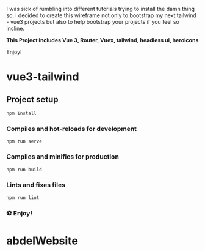 I was sick of rumbling into different tutorials trying to install the damn thing so, i decided to create this wireframe not only to bootstrap 
my next tailwind - vue3 projects but also to help bootstrap your projects if you feel so incline.

**This Project includes Vue 3, Router, Vuex, tailwind, headless ui, heroicons**

Enjoy!



# vue3-tailwind

## Project setup
```
npm install
```

### Compiles and hot-reloads for development
```
npm run serve
```

### Compiles and minifies for production
```
npm run build
```

### Lints and fixes files
```
npm run lint
```

### ⚽️ Enjoy!
# abdelWebsite
